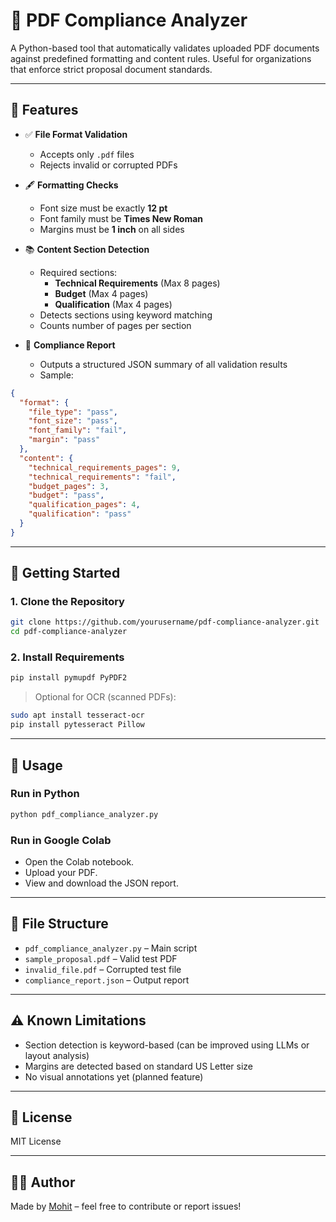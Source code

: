 
# 📄 PDF Compliance Analyzer

A Python-based tool that automatically validates uploaded PDF documents against predefined formatting and content rules. Useful for organizations that enforce strict proposal document standards.

---

## 🎯 Features

- ✅ **File Format Validation**
  - Accepts only `.pdf` files
  - Rejects invalid or corrupted PDFs

- 🖋️ **Formatting Checks**
  - Font size must be exactly **12 pt**
  - Font family must be **Times New Roman**
  - Margins must be **1 inch** on all sides

- 📚 **Content Section Detection**
  - Required sections:
    - **Technical Requirements** (Max 8 pages)
    - **Budget** (Max 4 pages)
    - **Qualification** (Max 4 pages)
  - Detects sections using keyword matching
  - Counts number of pages per section

- 🧾 **Compliance Report**
  - Outputs a structured JSON summary of all validation results
  - Sample:
```json
{
  "format": {
    "file_type": "pass",
    "font_size": "pass",
    "font_family": "fail",
    "margin": "pass"
  },
  "content": {
    "technical_requirements_pages": 9,
    "technical_requirements": "fail",
    "budget_pages": 3,
    "budget": "pass",
    "qualification_pages": 4,
    "qualification": "pass"
  }
}
```

---

## 🚀 Getting Started

### 1. Clone the Repository

```bash
git clone https://github.com/yourusername/pdf-compliance-analyzer.git
cd pdf-compliance-analyzer
```

### 2. Install Requirements

```bash
pip install pymupdf PyPDF2
```

> Optional for OCR (scanned PDFs):
```bash
sudo apt install tesseract-ocr
pip install pytesseract Pillow
```

---

## 🔎 Usage

### Run in Python

```bash
python pdf_compliance_analyzer.py
```

### Run in Google Colab

- Open the Colab notebook.
- Upload your PDF.
- View and download the JSON report.

---

## 📁 File Structure

- `pdf_compliance_analyzer.py` – Main script
- `sample_proposal.pdf` – Valid test PDF
- `invalid_file.pdf` – Corrupted test file
- `compliance_report.json` – Output report

---

## ⚠️ Known Limitations

- Section detection is keyword-based (can be improved using LLMs or layout analysis)
- Margins are detected based on standard US Letter size
- No visual annotations yet (planned feature)

---

## 📌 License

MIT License

---

## 👨‍💻 Author

Made by [Mohit](https://github.com/yourusername) – feel free to contribute or report issues!
